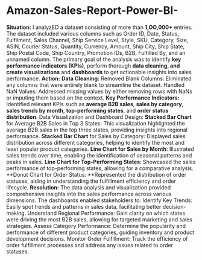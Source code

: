 # Amazon-Sales-Report-Power-BI- 
**Situation:**
I analyzED a dataset consisting of more than **1,OO,000+** entries. The dataset included various columns such as Order ID, Date, Status, Fulfilment, Sales Channel, Ship Service Level, Style, SKU, Category, Size, ASIN, Courier Status, Quantity, Currency, Amount, Ship City, Ship State, Ship Postal Code, Ship Country, Promotion IDs, B2B, Fulfilled By, and an unnamed column. The primary goal of the analysis was to identify **key performance indicators (KPIs)**, perform thorough **data cleaning, and create visualizations** and **dashboards** to get actionable insights into sales performance.
**Action:**
**Data Cleaning:**
Removed Blank Columns: Eliminated any columns that were entirely blank to streamline the dataset.
Handled NaN Values: Addressed missing values by either removing rows with NaNs or imputing them based on the context.
**Key Performance Indicators:**
Identified relevant KPIs such as **average B2B sales**, **sales by category**, **sales trends by month**, **top-performing states**, and **order status distribution**.
Data Visualization and Dashboard Design:
**Stacked Bar Chart** for Average B2B Sales in Top 3 States: This visualization highlighted the average B2B sales in the top three states, providing insights into regional performance.
**Stacked Bar Chart** for Sales by Category: Displayed sales distribution across different categories, helping to identify the most and least popular product categories.
**Line Chart for Sales by Month**: Illustrated sales trends over time, enabling the identification of seasonal patterns and peaks in sales.
**Line Chart for Top-Performing States**: Showcased the sales performance of top-performing states, allowing for a comparative analysis.
**Donut Chart for Order Status: **Represented the distribution of order statuses, aiding in understanding the fulfillment efficiency and order lifecycle.
**Resolution:**
The data analysis and visualization provided comprehensive insights into the sales performance across various dimensions. The dashboards enabled stakeholders to:
Identify Key Trends: Easily spot trends and patterns in sales data, facilitating better decision-making.
Understand Regional Performance: Gain clarity on which states were driving the most B2B sales, allowing for targeted marketing and sales strategies.
Assess Category Performance: Determine the popularity and performance of different product categories, guiding inventory and product development decisions.
Monitor Order Fulfillment: Track the efficiency of order fulfillment processes and address any issues related to order statuses.
